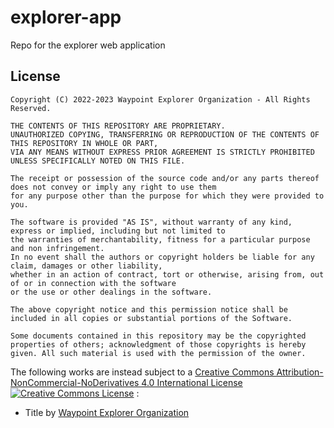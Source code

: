 # explorer-app
Repo for the explorer web application

## License
```
Copyright (C) 2022-2023 Waypoint Explorer Organization - All Rights Reserved.

THE CONTENTS OF THIS REPOSITORY ARE PROPRIETARY.
UNAUTHORIZED COPYING, TRANSFERRING OR REPRODUCTION OF THE CONTENTS OF THIS REPOSITORY IN WHOLE OR PART, 
VIA ANY MEANS WITHOUT EXPRESS PRIOR AGREEMENT IS STRICTLY PROHIBITED UNLESS SPECIFICALLY NOTED ON THIS FILE.

The receipt or possession of the source code and/or any parts thereof does not convey or imply any right to use them
for any purpose other than the purpose for which they were provided to you.

The software is provided "AS IS", without warranty of any kind, express or implied, including but not limited to
the warranties of merchantability, fitness for a particular purpose and non infringement.
In no event shall the authors or copyright holders be liable for any claim, damages or other liability,
whether in an action of contract, tort or otherwise, arising from, out of or in connection with the software
or the use or other dealings in the software.

The above copyright notice and this permission notice shall be included in all copies or substantial portions of the Software.

Some documents contained in this repository may be the copyrighted properties of others; acknowledgment of those copyrights is hereby given. All such material is used with the permission of the owner.
```
The following works are instead subject to a <a rel="license" href="http://creativecommons.org/licenses/by-nc-nd/4.0/">Creative Commons Attribution-NonCommercial-NoDerivatives 4.0 International License</a>
<a rel="license" href="http://creativecommons.org/licenses/by-nc-nd/4.0/"><img alt="Creative Commons License" style="border-width:0" src="https://i.creativecommons.org/l/by-nc-nd/4.0/80x15.png" /></a> :<br/>
- Title by <a rel="Waypoint Explorer Organization" href="https://github.com/Waypoint-Explorer">Waypoint Explorer Organization</a>
